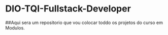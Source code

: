 # DIO-TQI-Fullstack-Developer

##Aqui sera um repositorio que vou colocar toddo os projetos do curso em Modulos.
